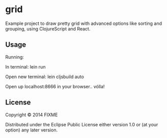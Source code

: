 # grid

Example project to draw pretty grid with advanced options like sorting and grouping, using ClojureScript and React.

## Usage

Running:

In terminal: lein run

Open new terminal: lein cljsbuild auto

Open up localhost:8666 in your browser.. vólla!


## License

Copyright © 2014 FIXME

Distributed under the Eclipse Public License either version 1.0 or (at
your option) any later version.
